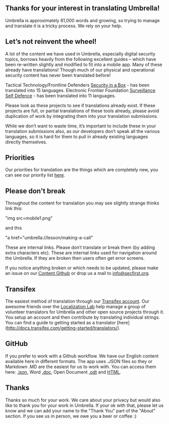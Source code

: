 ## Thanks for your interest in translating Umbrella!	

Umbrella is approximately 81,000 words and growing, so trying to manage and translate it is a tricky process. We rely on your help.

## Let’s not reinvent the wheel!		   
A lot of the content we have used in Umbrella, especially digital security topics, borrows heavily from the following excellent guides – which have been re-written slightly and modified to fit into a mobile app. Many of these already have translations! Though much of our physical and operational security content has never been translated before!

Tactical Technology/Frontline Defenders [Security in a Box](https://securityinabox.org) - has been translated into 15 languages. Electronic Frontier Foundation
[Surveillance Self Defence](https://ssd.eff.org) - has been translated into 11 languages.

Please look as these projects to see if translations already exist. If these projects are full, or partial translations of these tools already, please avoid duplication of work by integrating them into your translation submissions. 

While we don’t want to waste time, it’s important to include these in your translation submissions also, as our developers don’t speak all the various languages, so it is hard for them to pull in already existing languages directly themselves.

## Priorities 
Our priorities for translation are the things which are completely new, you can see our priority list [here](https://docs.google.com/spreadsheets/d/1e5JqSykBSx2iPCme91bu8RVj5j6EsOScHBJQNd_HGBk/edit?usp=sharing).


## Please don't break 
Throughout the content for translation you may see slightly strange thinks link this:

 "img src=mobile1.png" 
 
 and this 
 
 "a href="umbrella://lesson/making-a-call"

These are internal links. Please don’t translate or break them (by adding extra characters etc). These are internal links used for navigation around the Umbrella. If they are broken then users often get error screens. 

If you notice anything broken or which needs to be updated, please make an issue on our [Content Github](https://github.com/securityfirst/Umbrella_content/issues) or drop us a mail to info@secfirst.org.

## Transifex 
The easiest method of translation through our [Transifex account](https://www.transifex.com/otf/umbrella-app/dashboard/). Our awesome friends over the [Localization Lab](http://www.localizationlab.org/)  help manage a group of volunteer translators for Umbrella and other open source projects through it. You setup an account and then contribute by translating individual strings. You can find a guide to getting started as a translator [here] (http://docs.transifex.com/getting-started/translators/).

## GitHub 
If you prefer to work with a Github workflow. We have our English content available here in different formats. The app uses .JSON files so they or Markdown .MD are the easiest for us to work with. You can access them here: [.json](https://github.com/securityfirst/Umbrella_content/tree/master/json/en), Word [.doc](https://github.com/securityfirst/Umbrella_content/tree/master/doc/en), Open Document [.odt](https://github.com/securityfirst/Umbrella_content/tree/master/odt/en) and [HTML](https://github.com/securityfirst/Umbrella_content/tree/master/html/en).

## Thanks 
Thanks so much for your work. We care about your privacy but would also like to thank you for your work in Umbrella. If your ok with that, please let us know and we can add your name to the "Thank You" part of the "About" section. If you see us in person, we owe you a beer or coffee :)

